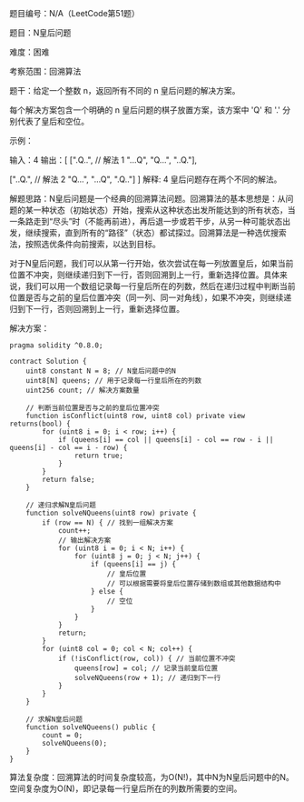 题目编号：N/A（LeetCode第51题）

题目：N皇后问题

难度：困难

考察范围：回溯算法

题干：给定一个整数 n，返回所有不同的 n 皇后问题的解决方案。

每个解决方案包含一个明确的 n 皇后问题的棋子放置方案，该方案中 'Q' 和 '.' 分别代表了皇后和空位。

示例：

输入：4
输出：[
 [".Q..",  // 解法 1
  "...Q",
  "Q...",
  "..Q."],

 ["..Q.",  // 解法 2
  "Q...",
  "...Q",
  ".Q.."]
]
解释: 4 皇后问题存在两个不同的解法。

解题思路：N皇后问题是一个经典的回溯算法问题。回溯算法的基本思想是：从问题的某一种状态（初始状态）开始，搜索从这种状态出发所能达到的所有状态，当一条路走到“尽头”时（不能再前进），再后退一步或若干步，从另一种可能状态出发，继续搜索，直到所有的“路径”（状态）都试探过。回溯算法是一种选优搜索法，按照选优条件向前搜索，以达到目标。

对于N皇后问题，我们可以从第一行开始，依次尝试在每一列放置皇后，如果当前位置不冲突，则继续递归到下一行，否则回溯到上一行，重新选择位置。具体来说，我们可以用一个数组记录每一行皇后所在的列数，然后在递归过程中判断当前位置是否与之前的皇后位置冲突（同一列、同一对角线），如果不冲突，则继续递归到下一行，否则回溯到上一行，重新选择位置。

解决方案：

```solidity
pragma solidity ^0.8.0;

contract Solution {
    uint8 constant N = 8; // N皇后问题中的N
    uint8[N] queens; // 用于记录每一行皇后所在的列数
    uint256 count; // 解决方案数量

    // 判断当前位置是否与之前的皇后位置冲突
    function isConflict(uint8 row, uint8 col) private view returns(bool) {
        for (uint8 i = 0; i < row; i++) {
            if (queens[i] == col || queens[i] - col == row - i || queens[i] - col == i - row) {
                return true;
            }
        }
        return false;
    }

    // 递归求解N皇后问题
    function solveNQueens(uint8 row) private {
        if (row == N) { // 找到一组解决方案
            count++;
            // 输出解决方案
            for (uint8 i = 0; i < N; i++) {
                for (uint8 j = 0; j < N; j++) {
                    if (queens[i] == j) {
                        // 皇后位置
                        // 可以根据需要将皇后位置存储到数组或其他数据结构中
                    } else {
                        // 空位
                    }
                }
            }
            return;
        }
        for (uint8 col = 0; col < N; col++) {
            if (!isConflict(row, col)) { // 当前位置不冲突
                queens[row] = col; // 记录当前皇后位置
                solveNQueens(row + 1); // 递归到下一行
            }
        }
    }

    // 求解N皇后问题
    function solveNQueens() public {
        count = 0;
        solveNQueens(0);
    }
}
```

算法复杂度：回溯算法的时间复杂度较高，为O(N!)，其中N为N皇后问题中的N。空间复杂度为O(N)，即记录每一行皇后所在的列数所需要的空间。